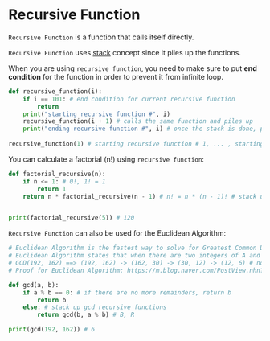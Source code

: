 # Recursive Function

```Recursive Function``` is a function that calls itself directly. 

```Recursive Function``` uses [stack](https://github.com/jbcolby0063/til/blob/main/algorithms/stack.md) concept since it piles up the functions. 

When you are using ```recursive function```, you need to make sure to put <strong>end condition</strong> for the function in order to prevent it from infinite loop.

```python
def recursive_function(i):
    if i == 101: # end condition for current recursive function
        return 
    print("starting recursive function #", i)
    recursive_function(i + 1) # calls the same function and piles up 
    print("ending recursive function #", i) # once the stack is done, print this ending statement from the top (from i = 100)
    
recursive_function(1) # starting recursive function # 1, ... , starting recursive function # 100, ending recursive function # 100, ... , ending recursive function # 1
```

You can calculate a factorial (n!) using ```recursive function```:
```python
def factorial_recursive(n):
    if n <= 1: # 0!, 1! = 1
        return 1
    return n * factorial_recursive(n - 1) # n! = n * (n - 1)! # stack up the function 


print(factorial_recursive(5)) # 120
```
```Recursive Function``` can also be used for the Euclidean Algorithm:
```python
# Euclidean Algorithm is the fastest way to solve for Greatest Common Divisor (GCD) of two integers. 
# Euclidean Algorithm states that when there are two integers of A and B (A > B) and R is the remainder of A / B, GCD(A, B) is equal to GCD(B, R)
# GCD(192, 162) ==> (192, 162) -> (162, 30) -> (30, 12) -> (12, 6) # no more remainder after (12, 6). So the final GCD is 6
# Proof for Euclidean Algorithm: https://m.blog.naver.com/PostView.nhn?blogId=papers&logNo=140207307545&proxyReferer=https:%2F%2Fwww.google.com%2F

def gcd(a, b):
    if a % b == 0: # if there are no more remainders, return b
        return b
    else: # stack up gcd recursive functions
        return gcd(b, a % b) # B, R

print(gcd(192, 162)) # 6
```
